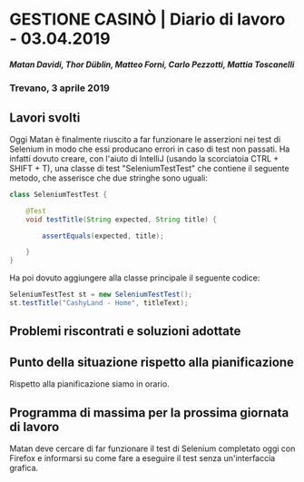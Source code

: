 # GESTIONE CASINÒ | Diario di lavoro - 03.04.2019
##### Matan Davidi, Thor Düblin, Matteo Forni, Carlo Pezzotti, Mattia Toscanelli
### Trevano, 3 aprile 2019

## Lavori svolti
Oggi Matan è finalmente riuscito a far funzionare le asserzioni nei test di Selenium in modo che essi producano errori in caso di test non passati. Ha infatti dovuto creare, con l'aiuto di IntelliJ (usando la scorciatoia CTRL + SHIFT + T), una classe di test "SeleniumTestTest" che contiene il seguente metodo, che asserisce che due stringhe sono uguali:
```java
class SeleniumTestTest {

    @Test
    void testTitle(String expected, String title) {

        assertEquals(expected, title);

    }
}
```

Ha poi dovuto aggiungere alla classe principale il seguente codice:
```java
SeleniumTestTest st = new SeleniumTestTest();
st.testTitle("CashyLand - Home", titleText);
```
##  Problemi riscontrati e soluzioni adottate


##  Punto della situazione rispetto alla pianificazione
Rispetto alla pianificazione siamo in orario.

## Programma di massima per la prossima giornata di lavoro
Matan deve cercare di far funzionare il test di Selenium completato oggi con Firefox e informarsi su come fare a eseguire il test senza un'interfaccia grafica.
